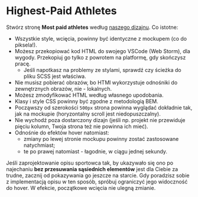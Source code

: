 # Highest-Paid Athletes

Stwórz stronę **Most paid athletes** według [naszego dizajnu](https://www.figma.com/file/0Fp7jz0rNDDhlxTdXFyh7o/Athletes?node-id=0%3A1). Co istotne:

- Wszystkie style, wcięcia, powinny być identyczne z mockupem (co do piksela!).
- Możesz przekopiować kod HTML do swojego VSCode (Web Storm), dla wygody. Przekopiuj go tylko z powrotem na platformę, gdy skończysz pracę.
  - Jeśli napotkasz na problemy ze stylami, sprawdź czy ścieżka do pliku SCSS jest właściwa.
- Nie musisz pobierać obrazów, bo HTMl wykorzystuje odnośniki do zewnętrznych obrazów, nie - lokalnych.
- Możesz zmodyfikować HTML według własnego upodobania.
- Klasy i style CSS powinny być zgodne z metodologią BEM.
- Począwszy od szerokości `500px` strona powinna wyglądać dokładnie tak, jak na mockupie (horyzontalny scroll jest niedopuszczalny).
- Nie wychodź poza dostarczony dizajn (jeśli np. projekt nie przewiduje pięciu kolumn, Twoja strona też nie powinna ich mieć).
- Odnośnie do efektów hover natomiast:
  - zmiany po lewej stronie mockupu powinny zostać zastosowane natychmiast;
  - te po prawej natomiast - łagodnie, w ciągu jednej sekundy.

Jeśli zaprojektowanie opisu sportowca tak, by ukazywało się ono po najechaniu **bez przesuwania sąsiednich elementów** jest dla Ciebie za trudne, zacznij od pokazywania go&nbsp;jeszcze na starcie. Gdy poradzisz sobie z implementacją opisu w ten sposób, spróbuj ograniczyć jego widoczność do hover. W efekcie, początkowe wcięcia nie ulegną zmianie.
